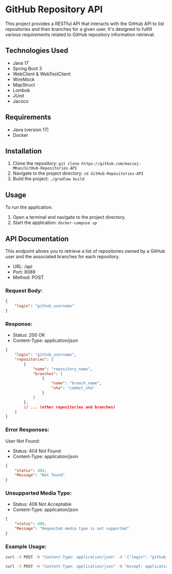 # GitHub Repository API 

This project provides a RESTful API that interacts with the GitHub API to list repositories and their branches for a given user. It's designed to fulfill various requirements related to GitHub repository information retrieval.

## Technologies Used

- Java 17
- Spring Boot 3
- WebClient & WebTestClient
- WireMock
- MapStruct
- Lombok
- JUnit
- Jacoco

## Requirements

- Java (version 17)
- Docker

## Installation

1. Clone the repository: `git clone https://github.com/maciej-MKan/GitHub-Repositories-API`
2. Navigate to the project directory: `cd GitHub-Repositories-API`
3. Build the project: `./gradlew build`

## Usage

To run the application:

1. Open a terminal and navigate to the project directory.
2. Start the application: `docker-compose up`

## API Documentation

This endpoint allows you to retrieve a list of repositories owned by a GitHub user and the associated branches for each repository.

 - URL: /api
 - Port: 8089
 - Method: POST

### Request Body:

```json
{
    "login": "github_username"
}
```
### Response:

 - Status: 200 OK
 - Content-Type: application/json
```json
{
    "login": "github_username",
    "repositories": [
        {
            "name": "repository_name",
            "branches": [
                {
                    "name": "branch_name",
                    "sha": "commit_sha"
                }
            ]
        },
        // ... (other repositories and branches)
    ]
}
```
### Error Responses:

User Not Found:

 - Status: 404 Not Found
 - Content-Type: application/json
```json
{
    "status": 404,
    "Message": "Not found"
}
```
### Unsupported Media Type:

 - Status: 406 Not Acceptable 
 - Content-Type: application/json
```json
{
    "status": 406,
    "Message": "Requested media type is not supported"
}
```
### Example Usage:
```bash
curl -X POST -H "Content-Type: application/json" -d '{"login": "github_username"}' http://localhost:8089/api
```
```bash
curl -X POST -H "Content-Type: application/json" -H "Accept: application/xml" -d '{"login": "github_username"}' http://localhost:8089/api
```